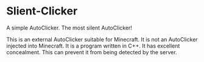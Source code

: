 # Slient-Clicker
A simple AutoClicker. The most silent AutoClicker!

This is an external AutoClicker suitable for Minecraft.
It is not an AutoClicker injected into Minecraft.
It is a program written in C++. It has excellent concealment.
This can prevent it from being detected by the server.
